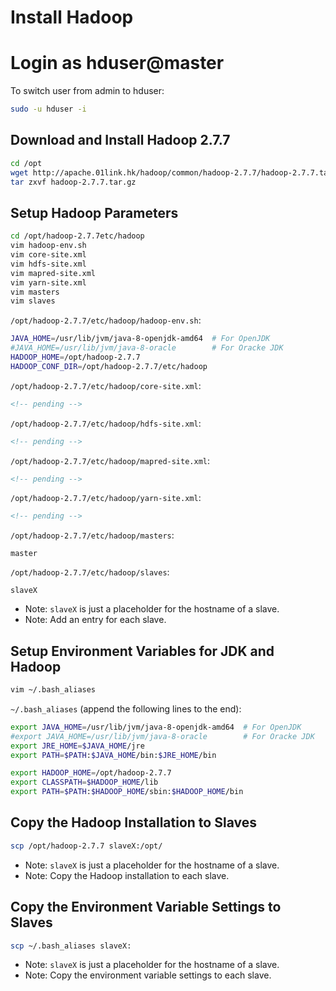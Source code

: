 # Install Hadoop

# Login as hduser@master

To switch user from admin to hduser:
```sh
sudo -u hduser -i
```

## Download and Install Hadoop 2.7.7
```sh
cd /opt
wget http://apache.01link.hk/hadoop/common/hadoop-2.7.7/hadoop-2.7.7.tar.gz
tar zxvf hadoop-2.7.7.tar.gz
```

## Setup Hadoop Parameters
```sh
cd /opt/hadoop-2.7.7etc/hadoop
vim hadoop-env.sh
vim core-site.xml
vim hdfs-site.xml
vim mapred-site.xml
vim yarn-site.xml
vim masters
vim slaves
```
`/opt/hadoop-2.7.7/etc/hadoop/hadoop-env.sh`:
```sh
JAVA_HOME=/usr/lib/jvm/java-8-openjdk-amd64  # For OpenJDK
#JAVA_HOME=/usr/lib/jvm/java-8-oracle        # For Oracke JDK
HADOOP_HOME=/opt/hadoop-2.7.7
HADOOP_CONF_DIR=/opt/hadoop-2.7.7/etc/hadoop
```
`/opt/hadoop-2.7.7/etc/hadoop/core-site.xml`:
```xml
<!-- pending -->
```
`/opt/hadoop-2.7.7/etc/hadoop/hdfs-site.xml`:
```xml
<!-- pending -->
```
`/opt/hadoop-2.7.7/etc/hadoop/mapred-site.xml`:
```xml
<!-- pending -->
```
`/opt/hadoop-2.7.7/etc/hadoop/yarn-site.xml`:
```xml
<!-- pending -->
```
`/opt/hadoop-2.7.7/etc/hadoop/masters`:
```
master
```
`/opt/hadoop-2.7.7/etc/hadoop/slaves`:
```
slaveX
```
- Note: `slaveX` is just a placeholder for the hostname of a slave.
- Note: Add an entry for each slave.

## Setup Environment Variables for JDK and Hadoop
```sh
vim ~/.bash_aliases
```
`~/.bash_aliases` (append the following lines to the end):
```sh
export JAVA_HOME=/usr/lib/jvm/java-8-openjdk-amd64  # For OpenJDK
#export JAVA_HOME=/usr/lib/jvm/java-8-oracle        # For Oracke JDK
export JRE_HOME=$JAVA_HOME/jre
export PATH=$PATH:$JAVA_HOME/bin:$JRE_HOME/bin

export HADOOP_HOME=/opt/hadoop-2.7.7
export CLASSPATH=$HADOOP_HOME/lib
export PATH=$PATH:$HADOOP_HOME/sbin:$HADOOP_HOME/bin
```

## Copy the Hadoop Installation to Slaves
```sh
scp /opt/hadoop-2.7.7 slaveX:/opt/
```
- Note: `slaveX` is just a placeholder for the hostname of a slave.
- Note: Copy the Hadoop installation to each slave.

## Copy the Environment Variable Settings to Slaves
```sh
scp ~/.bash_aliases slaveX:
```
- Note: `slaveX` is just a placeholder for the hostname of a slave.
- Note: Copy the environment variable settings to each slave.
